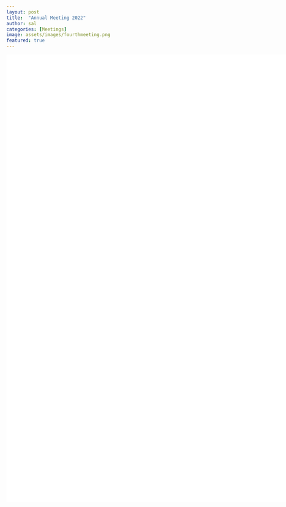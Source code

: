 ```yaml
---
layout: post
title:  "Annual Meeting 2022"
author: sal
categories: [Meetings]
image: assets/images/fourthmeeting.png
featured: true
---  
```


<html>

<embed src="/assets/images/ISMRM-ANZ_small.pdf" width="8207px" height="1167px" />

</html>
